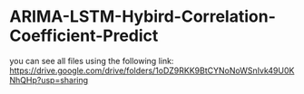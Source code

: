 # ARIMA-LSTM-Hybird-Correlation-Coefficient-Predict
you can see all files using the following link:
https://drive.google.com/drive/folders/1oDZ9RKK9BtCYNoNoWSnIvk49U0KNhQHp?usp=sharing
